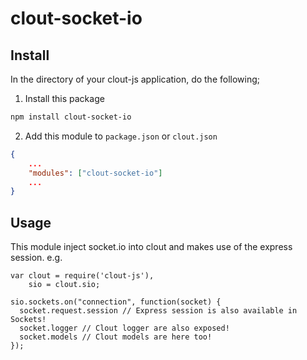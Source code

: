 clout-socket-io
==================
## Install
In the directory of your clout-js application, do the following;

1) Install this package
```bash
npm install clout-socket-io
```

2) Add this module to ```package.json``` or ```clout.json```
```JSON
{
    ...
    "modules": ["clout-socket-io"]
    ...
}
```

## Usage
This module inject socket.io into clout and makes use of the express session. e.g.
```
var clout = require('clout-js'),
    sio = clout.sio;

sio.sockets.on("connection", function(socket) {
  socket.request.session // Express session is also available in Sockets!
  socket.logger // Clout logger are also exposed!
  socket.models // Clout models are here too!
});
```


